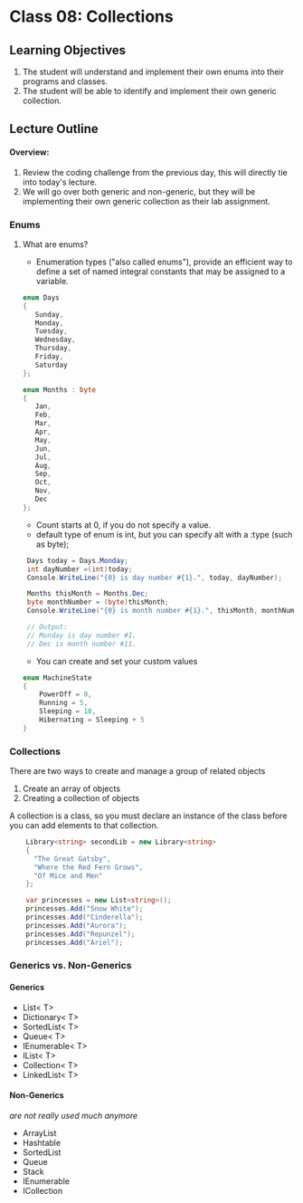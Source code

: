 # Class 08: Collections

## Learning Objectives
1. The student will understand and implement their own enums into their programs and classes.
1. The student will be able to identify and implement their own generic collection.

## Lecture Outline

#### Overview:
1. Review the coding challenge from the previous day, this will directly tie into today's lecture.
1. We will go over both generic and non-generic, but they will be implementing their own generic collection as their lab assignment.

### Enums

1. What are enums?
   - Enumeration types ("also called enums"), provide an efficient way to define a set of named integral constants that may be assigned to a variable.

   ```csharp
   enum Days
   {
      Sunday,
      Monday,
      Tuesday,
      Wednesday,
      Thursday,
      Friday,
      Saturday
   };

   enum Months : byte
   {
      Jan,
      Feb,
      Mar,
      Apr,
      May,
      Jun,
      Jul,
      Aug,
      Sep,
      Oct,
      Nov,
      Dec
   };
   ```

   - Count starts at 0, if you do not specify a value.
   - default type of enum is int, but you can specify alt with a :type (such as byte);

   ```csharp
    Days today = Days.Monday;
    int dayNumber =(int)today;
    Console.WriteLine("{0} is day number #{1}.", today, dayNumber);

    Months thisMonth = Months.Dec;
    byte monthNumber = (byte)thisMonth;
    Console.WriteLine("{0} is month number #{1}.", thisMonth, monthNumber);

    // Output:
    // Monday is day number #1.
    // Dec is month number #11.
   ```

    - You can create and set your custom values

    ```csharp
    enum MachineState
    {
        PowerOff = 0,
        Running = 5,
        Sleeping = 10,
        Hibernating = Sleeping + 5
    }
   ```

### Collections

There are two ways to create and manage a group of related objects
1. Create an array of objects
2. Creating a collection of objects


A collection is a class, so you must declare an instance of the class before you can add elements to that collection.


```csharp
	Library<string> secondLib = new Library<string>
	{
	  "The Great Gatsby",
	  "Where the Red Fern Grows",
	  "Of Mice and Men"
	};
```

```csharp
    var princesses = new List<string>();
    princesses.Add("Snow White");
    princesses.Add("Cinderella");
    princesses.Add("Aurora");
    princesses.Add("Repunzel");
    princesses.Add("Ariel");
```


### Generics vs. Non-Generics

#### Generics
- List< T>
- Dictionary< T>
- SortedList< T>
- Queue< T>
- IEnumerable< T>
- IList< T>
- Collection< T>
- LinkedList< T>

#### Non-Generics

*are not really used much anymore*

- ArrayList
- Hashtable
- SortedList
- Queue
- Stack
- IEnumerable
- ICollection
